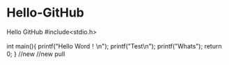 # Hello-GitHub
Hello GitHub
#include<stdio.h>

int main(){
  printf("Hello Word！\n");
  printf("Test\n");
  printf("Whats");
  return 0;
}
//new
//new pull
